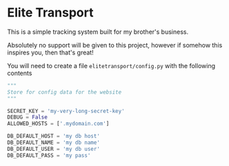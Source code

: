 # Elite Transport
This is a simple tracking system built for my brother's business.

Absolutely no support will be given to this project, however if somehow this inspires you, then that's great!

You will need to create a file `elitetransport/config.py` with the following contents

```python
"""
Store for config data for the website
"""

SECRET_KEY = 'my-very-long-secret-key'
DEBUG = False
ALLOWED_HOSTS = ['.mydomain.com']

DB_DEFAULT_HOST = 'my db host'
DB_DEFAULT_NAME = 'my db name'
DB_DEFAULT_USER = 'my db user'
DB_DEFAULT_PASS = 'my pass'
```